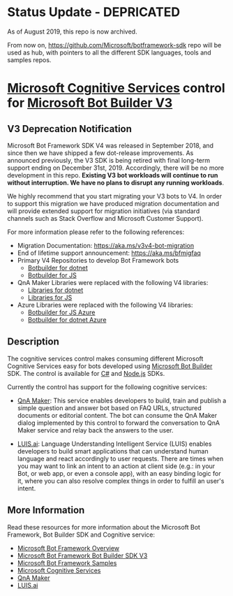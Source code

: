 # Status Update - DEPRICATED

As of August 2019, this repo is now archived. 

From now on, https://github.com/Microsoft/botframework-sdk repo will be used as hub, with pointers to all the different SDK languages, tools and samples repos.

# [Microsoft Cognitive Services](https://www.microsoft.com/cognitive-services) control for [Microsoft Bot Builder V3](https://github.com/Microsoft/BotBuilder-V3)

## V3 Deprecation Notification

Microsoft Bot Framework SDK V4 was released in September 2018, and since then we have shipped a few dot-release improvements. As announced previously, the V3  SDK is being retired with final long-term support ending on December 31st, 2019.
Accordingly, there will be no more development in this repo. **Existing V3 bot workloads will continue to run without interruption. We have no plans to disrupt any running workloads**.

We highly recommend that you start migrating your V3 bots to V4. In order to support this migration we have produced migration documentation and will provide extended support for migration initiatives (via standard channels such as Stack Overflow and Microsoft Customer Support).

For more information please refer to the following references:
* Migration Documentation: https://aka.ms/v3v4-bot-migration
* End of lifetime support announcement: https://aka.ms/bfmigfaq
* Primary V4 Repositories to develop Bot Framework bots
  * [Botbuilder for dotnet](https://github.com/microsoft/botbuilder-dotnet)
  * [Botbuilder for JS](https://github.com/microsoft/botbuilder-js) 
* QnA Maker Libraries were replaced with the following V4 libraries:
  * [Libraries for dotnet](https://github.com/Microsoft/botbuilder-dotnet/tree/master/libraries/Microsoft.Bot.Builder.AI.QnA)
  * [Libraries for JS](https://github.com/Microsoft/botbuilder-js/blob/master/libraries/botbuilder-ai/src/qnaMaker.ts)
* Azure Libraries were replaced with the following V4 libraries:
  * [Botbuilder for JS Azure](https://github.com/Microsoft/botbuilder-js/tree/master/libraries/botbuilder-azure)
  * [Botbuilder for dotnet Azure](https://github.com/Microsoft/botbuilder-dotnet/tree/master/libraries/Microsoft.Bot.Builder.Azure)

## Description

The cognitive services control makes consuming different Microsoft Cognitive Services easy for bots developed using [Microsoft Bot Builder](https://github.com/microsoft/botbuilder) SDK. The control is available for [C#](https://www.nuget.org/packages/Microsoft.Bot.Builder/) and [Node.js](https://www.npmjs.com/package/botbuilder) SDKs.

Currently the control has support for the following cognitive services:

- [QnA Maker](https://qnamaker.ai/): This service enables developers to build, train and publish a simple question and answer bot based on FAQ URLs, structured documents or editorial content. The bot can consume the QnA Maker dialog implemented by this control to forward the conversation to QnA Maker service and relay back the answers to the user.

- [LUIS.ai](https://luis.ai): Language Understanding Intelligent Service (LUIS) enables developers to build smart applications that can understand human language and react accordingly to user requests. There are times when you may want to link an intent to an action at client side (e.g.: in your Bot, or web app, or even a console app), with an easy binding logic for it, where you can also resolve complex things in order to fulfill an user's intent.

## More Information

Read these resources for more information about the Microsoft Bot Framework, Bot Builder SDK and Cognitive service:

* [Microsoft Bot Framework Overview](https://docs.microsoft.com/en-us/bot-framework/)
* [Microsoft Bot Framework Bot Builder SDK V3](https://github.com/Microsoft/BotBuilder-V3)
* [Microsoft Bot Framework Samples](https://github.com/Microsoft/BotBuilder-Samples/tree/v3-sdk-samples)
* [Microsoft Cognitive Services](https://www.microsoft.com/cognitive-services)
* [QnA Maker](https://qnamaker.ai/)
* [LUIS.ai](https://luis.ai/)
